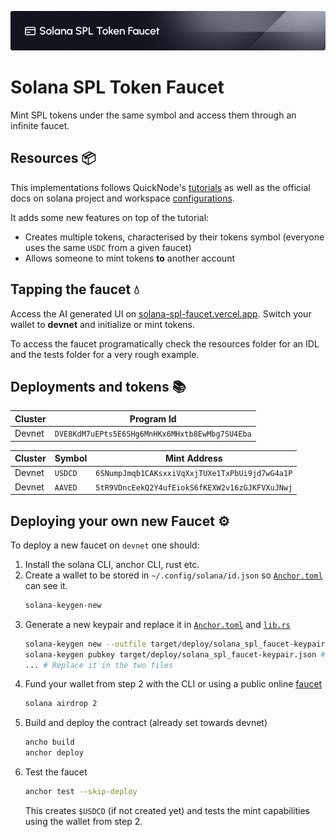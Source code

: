 ![SPL Faucet](/assets/banner.png)

# Solana SPL Token Faucet

Mint SPL tokens under the same symbol and access them through an infinite faucet.

## Resources 📦

This implementations follows QuickNode's [tutorials](https://www.quicknode.com/guides/solana-development/anchor/create-tokens) as well as the official docs on solana project and workspace [configurations](https://solana.com/docs/intro/installation).

It adds some new features on top of the tutorial:

- Creates multiple tokens, characterised by their tokens symbol (everyone uses the same `USDC` from a given faucet)
- Allows someone to mint tokens **to** another account

## Tapping the faucet 💧

Access the AI generated UI on [solana-spl-faucet.vercel.app](https://solana-spl-faucet.vercel.app/). Switch your wallet to **devnet** and initialize or mint tokens. 

To access the faucet programatically check the resources folder for an IDL and the tests folder for a very rough example. 

## Deployments and tokens 📚

| Cluster | Program Id                                     |
| ------- | ---------------------------------------------- |
| Devnet  | `DVE8KdM7uEPts5E6SHg6MnHKx6MHxtb8EwMbg7SU4Eba` |

| Cluster | Symbol  | Mint Address                                   |
| ------- | ------- | ---------------------------------------------- |
| Devnet  | `USDCD` | `6SNumpJmqb1CAKsxxiVqXxjTUXe1TxPbUi9jd7wG4a1P` |
| Devnet  | `AAVED` | `5tR9VDncEekQ2Y4ufEiokS6fKEXW2v16zGJKFVXuJNwj` |

## Deploying your own new Faucet ⚙️

To deploy a new faucet on `devnet` one should:

1. Install the solana CLI, anchor CLI, rust etc.
2. Create a wallet to be stored in `~/.config/solana/id.json` so [`Anchor.toml`](./Anchor.toml) can see it.
   ```sh
   solana-keygen-new
   ```
3. Generate a new keypair and replace it in [`Anchor.toml`](./Anchor.toml) and [`lib.rs`](./programs/solana-spl-faucet/src/lib.rs)
   ```sh
   solana-keygen new --outfile target/deploy/solana_spl_faucet-keypair.json # Generate a new key pair
   solana-keygen pubkey target/deploy/solana_spl_faucet-keypair.json # Extract that keypar
   ... # Replace it in the two files
   ```
4. Fund your wallet from step 2 with the CLI or using a public online [faucet](https://faucet.solana.com/)
   ```sh
   solana airdrop 2
   ```
5. Build and deploy the contract (already set towards devnet)
   ```sh
   ancho build
   anchor deploy
   ```
6. Test the faucet
   ```sh
   anchor test --skip-deploy
   ```
   This creates `$USDCD` (if not created yet) and tests the mint capabilities using the wallet from step 2.
